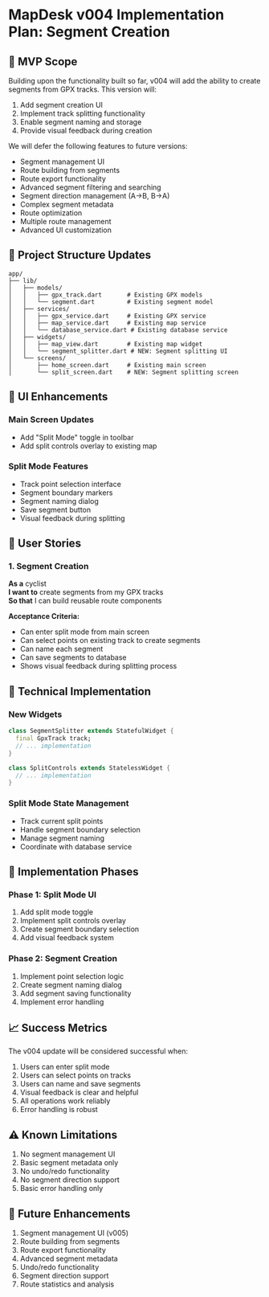# MapDesk v004 Implementation Plan: Segment Creation

## 🎯 MVP Scope

Building upon the functionality built so far, v004 will add the ability to create segments from GPX tracks. This version will:

1. Add segment creation UI
2. Implement track splitting functionality
3. Enable segment naming and storage
4. Provide visual feedback during creation

We will defer the following features to future versions:
- Segment management UI
- Route building from segments
- Route export functionality
- Advanced segment filtering and searching
- Segment direction management (A→B, B→A)
- Complex segment metadata
- Route optimization
- Multiple route management
- Advanced UI customization

## 📁 Project Structure Updates

```
app/
├── lib/
│   ├── models/
│   │   ├── gpx_track.dart       # Existing GPX models
│   │   └── segment.dart         # Existing segment model
│   ├── services/
│   │   ├── gpx_service.dart     # Existing GPX service
│   │   ├── map_service.dart     # Existing map service
│   │   └── database_service.dart # Existing database service
│   ├── widgets/
│   │   ├── map_view.dart        # Existing map widget
│   │   └── segment_splitter.dart # NEW: Segment splitting UI
│   └── screens/
│       ├── home_screen.dart     # Existing main screen
│       └── split_screen.dart    # NEW: Segment splitting screen
```

## 🎨 UI Enhancements

### Main Screen Updates
- Add "Split Mode" toggle in toolbar
- Add split controls overlay to existing map

### Split Mode Features
- Track point selection interface
- Segment boundary markers
- Segment naming dialog
- Save segment button
- Visual feedback during splitting

## 📝 User Stories

### 1. Segment Creation

**As a** cyclist  
**I want to** create segments from my GPX tracks  
**So that** I can build reusable route components

**Acceptance Criteria:**
- Can enter split mode from main screen
- Can select points on existing track to create segments
- Can name each segment
- Can save segments to database
- Shows visual feedback during splitting process

## 🔧 Technical Implementation

### New Widgets

```dart
class SegmentSplitter extends StatefulWidget {
  final GpxTrack track;
  // ... implementation
}

class SplitControls extends StatelessWidget {
  // ... implementation
}
```

### Split Mode State Management
- Track current split points
- Handle segment boundary selection
- Manage segment naming
- Coordinate with database service

## 🚀 Implementation Phases

### Phase 1: Split Mode UI
1. Add split mode toggle
2. Implement split controls overlay
3. Create segment boundary selection
4. Add visual feedback system

### Phase 2: Segment Creation
1. Implement point selection logic
2. Create segment naming dialog
3. Add segment saving functionality
4. Implement error handling

## 📈 Success Metrics

The v004 update will be considered successful when:
1. Users can enter split mode
2. Users can select points on tracks
3. Users can name and save segments
4. Visual feedback is clear and helpful
5. All operations work reliably
6. Error handling is robust

## ⚠️ Known Limitations

1. No segment management UI
2. Basic segment metadata only
3. No undo/redo functionality
4. No segment direction support
5. Basic error handling only

## 🔄 Future Enhancements

1. Segment management UI (v005)
2. Route building from segments
3. Route export functionality
4. Advanced segment metadata
5. Undo/redo functionality
6. Segment direction support
7. Route statistics and analysis 